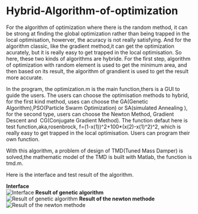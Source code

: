 # Hybrid-Algorithm-of-optimization
For the algorithm of optimization where there is the random method, it can be strong at finding the global optimization rather than being 
trapped in the local optimisation, howerver, the acuracy is not really satisfying. And  for the algorithm classic, like the gradient method,it can get the optimization acurately, but it is really easy to get trapped in the local optimisation. So here, these two kinds of algorithms are hybride. For the first step,  algorithm of optimization with random element is used to get the minimum area, and then based on its result, the algorithm of grandient is used to get the result more accurate.

In the program, the optimization.m is the main function,thers is a GUI to guide the users. The users can choose the optimisation methods to hybrid, for the first kind method, uses can choose the GA(Genetic Algorithm),PSO(Particle Swarm Optimization) or SA(simulated Annealing ), for the second type, users can choose the Newton Method, Gradient Descent and  CG(Conjugate Gradient Method). The function defaut here is test function,aka,rosenbrock, f=(1-x(1))^2+100*(x(2)-x(1)^2)^2, which is really easy to get trapped in the local optimisation. Users can program their own function. 

With this algorithm, a problem of design of TMD(Tuned Mass Damper) is solved,the mathematic model of the TMD is built with Matlab, the function is tmd.m. 

Here is the interface and test result of the algorithm.

**Interface**  
![Interface](https://github.com/kyle662606957/Hybrid-Algorithm-of-optimization/blob/master/Img/Interface.PNG)
**Result of genetic algorithm**  
![Result of genetic algorithm](https://github.com/kyle662606957/Hybrid-Algorithm-of-optimization/blob/master/Img/Result%20of%20Genetic%20Algorithm.PNG)
**Result of the newton methode**  
![Result of the newton methode](https://github.com/kyle662606957/Hybrid-Algorithm-of-optimization/blob/master/Img/result%20of%20the%20Newton%20Method.PNG)
